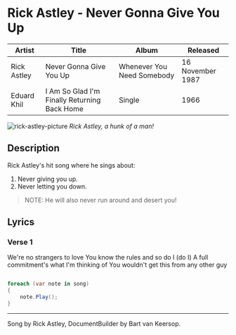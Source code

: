 ﻿# Rick Astley - Never Gonna Give You Up

| Artist      | Title                                        | Album                      | Released         |
| ----------- | -------------------------------------------- | -------------------------- | ---------------- |
| Rick Astley | Never Gonna Give You Up                      | Whenever You Need Somebody | 16 November 1987 |
| Eduard Khil | I Am So Glad I'm Finally Returning Back Home | Single                     | 1966             |

![rick-astley-picture](./assets/images/rick-astley.png)
*Rick Astley, a hunk of a man!*

## Description

Rick Astley's hit song where he sings about:

1. Never giving you up.
2. Never letting you down.

> NOTE: He will also never run around and desert you!

## Lyrics

### Verse 1

We're no strangers to love
You know the rules and so do I (do I)
A full commitment's what I'm thinking of
You wouldn't get this from any other guy

```C#

foreach (var note in song)
{
    note.Play();
}

```

---

Song by Rick Astley, DocumentBuilder by Bart van Keersop.
